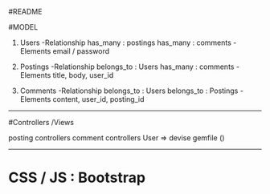 #README

#MODEL
1. Users
 -Relationship
    has_many : postings
    has_many : comments
 -Elements
    email / password 
    
2. Postings
 -Relationship
    belongs_to : Users
    has_many : comments
 -Elements
    title, body, user_id
 
3. Comments
 -Relationship
     belongs_to : Users
     belongs_to : Postings
 -Elements
     content, user_id, posting_id
     
-----------------------------------

#Controllers /Views

posting controllers
comment controllers
User => devise gemfile ()

-----------------------------------

# CSS / JS : Bootstrap
